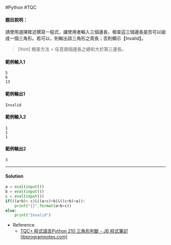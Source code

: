 #Python #TQC 
#### 題目說明：

請使用選擇敘述撰寫一程式，讓使用者輸入三個邊長，檢查這三個邊長是否可以組成一個三角形。若可以，則輸出該三角形之周長；否則顯示【Invalid】。

>[!hint]
>檢查方法 = 任意兩個邊長之總和大於第三邊長。

#### 範例輸入1

```
5
6
13
```

#### 範例輸出1

```
Invalid
```

#### 範例輸入2

```
1
1
1
```

#### 範例輸出2

```
3
```

---
#### Solution
```python linenums="1"
a = eval(input())
b = eval(input())
c = eval(input())
if(((a+b)> c)&((a+c)>b)&((c+b)>a)):
	print("{}".format(a+b+c))
else:
	print("Invalid")
```
- Reference
	- [TQC+ 程式語言Python 210 三角形判斷 - JB 程式筆記 (jbprogramnotes.com)](https://jbprogramnotes.com/2020/05/tqc-%e7%a8%8b%e5%bc%8f%e8%aa%9e%e8%a8%80python-210-%e4%b8%89%e8%a7%92%e5%bd%a2%e5%88%a4%e6%96%b7/)